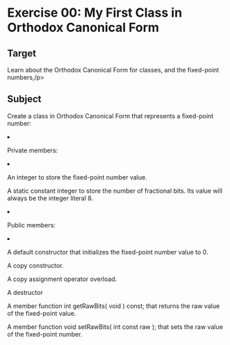 <h1>Exercise 00: My First Class in Orthodox Canonical Form</h1>

<h2>Target</h2>
<p>Learn about the Orthodox Canonical Form for classes, and the fixed-point numbers,/p>

<h2>Subject</h2>
<p>Create a class in Orthodox Canonical Form that represents a fixed-point number:</p>
  <li>
    <p>Private members:</p>
  </li>
    <li>
	  <p>An integer to store the fixed-point number value.</p>
      <p>A static constant integer to store the number of fractional bits. Its value will always be the integer literal 8.</p>
    </li>
  <li>
	</p>Public members:</p>
  </li>
	<li>
       <p>A default constructor that initializes the fixed-point number value to 0.</p>
       <p>A copy constructor.</p>
	   <p>A copy assignment operator overload.</p>
	   <p>A destructor</p>
	   <p>A member function int getRawBits( void ) const; that returns the raw value of the fixed-point value.</p>
	   <p>A member function void setRawBits( int const raw ); that sets the raw value of the fixed-point number.</p>
	</li>
